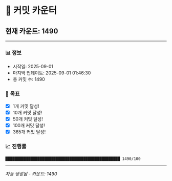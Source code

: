 # 🔢 커밋 카운터

## 현재 카운트: 1490

---

### 📊 정보
- 시작일: 2025-09-01
- 마지막 업데이트: 2025-09-01 01:46:30
- 총 커밋 수: 1490

### 🎯 목표
- [x] 1개 커밋 달성!
- [x] 10개 커밋 달성!
- [x] 50개 커밋 달성!
- [x] 100개 커밋 달성!
- [x] 365개 커밋 달성!

### 📈 진행률
```
██████████████████████████████████████████████████ 1490/100
```

---
*자동 생성됨 - 카운트: 1490*
